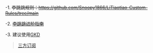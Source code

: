 -1. ~~李跳跳规则：https://github.com/Snoopy1866/LiTiaotiao-Custom-Rules/tree/main~~

-2. ~~[李跳跳进阶指南](./李跳跳进阶指南-掘金.pdf)~~

-3. 建议使用[GKD](https://github.com/gkd-kit/gkd)
>[三方订阅](https://raw.gitmirror.com/AIsouler/GKD_subscription/main/dist/AIsouler_gkd.json5)
